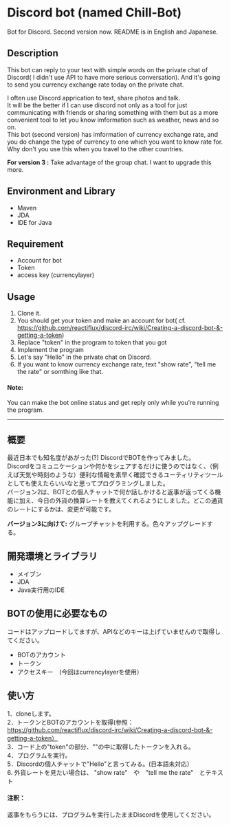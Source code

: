 # Discord bot (named Chill-Bot)
Bot for Discord. Second version now.
README is in English and Japanese.

## Description
This bot can reply to your text with simple words on the private chat of Discord( I didn't use API to have more serious conversation).
And it's going to send you currency exchange rate today on the private chat.

I often use Discord apprication to text, share photos and talk.   
It will be the better if I can use discord not only as a tool for just communicating with friends or sharing something with them but as a more convenient tool to let you know imformation such as weather, news and so on.  
This bot (second version) has imformation of currency exchange rate, and you do change the type of currency to one which you want to know rate for.
Why don't you use this when you travel to the other countries.  


__For version 3 :__ Take advantage of the group chat. I want to upgrade this more.


## Environment and Library
* Maven  
* JDA  
* IDE for Java 

## Requirement
* Account for bot  
* Token  
* access key (currencylayer)


## Usage
1. Clone it.  
2. You should get your token and make an account for bot( cf.  https://github.com/reactiflux/discord-irc/wiki/Creating-a-discord-bot-&-getting-a-token)  
3. Replace "token" in the program to token that you got  
4. Implement the program  
5. Let's say "Hello" in the private chat on Discord.  
6. If you want to know currency exchange rate, text "show rate", "tell me the rate" or somthing like that.

#### Note:
You can make the bot online status and get reply only while you're running the program.  

------------------------------------------------------------------------------------

## 概要
最近日本でも知名度があがった(?) DiscordでBOTを作ってみました。  
Discordをコミュニケーションや何かをシェアするだけに使うのではなく、（例えば天気や時刻のような）便利な情報を素早く確認できるユーティリティツールとしても使えたらいいなと思ってプログラミングしました。  
バージョン2は、BOTとの個人チャットで何か話しかけると返事が返ってくる機能に加え、今日の外貨の換算レートを教えてくれるようにしました。どこの通貨のレートにするかは、変更が可能です。

__バージョン3に向けて:__ グループチャットを利用する。色々アップグレードする。

## 開発環境とライブラリ
* メイブン  
* JDA  
* Java実行用のIDE  

## BOTの使用に必要なもの
コードはアップロードしてますが、APIなどのキーは上げていませんので取得してください。  
* BOTのアカウント  
* トークン
* アクセスキー　(今回はcurrencylayerを使用）

## 使い方
1．cloneします。  
2．トークンとBOTのアカウントを取得(参照：　https://github.com/reactiflux/discord-irc/wiki/Creating-a-discord-bot-&-getting-a-token）  
3．コード上の"token"の部分、""の中に取得したトークンを入れる。  
4．プログラムを実行。  
5．Discordの個人チャットで"Hello"と言ってみる。(日本語未対応）  
6. 外貨レートを見たい場合は、 "show rate"　や　"tell me the rate"　とテキスト

#### 注釈：
返事をもらうには、プログラムを実行したままDiscordを使用してください。





